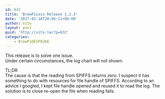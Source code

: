```yaml
---
id: 632
title: 'BrewPiLess Release 1.2.3'
date: '2017-02-16T20:06:11+00:00'
author: Vito
layout: post
guid: 'http://vito.tw/?p=632'
categories:
    - BrewPi@ESP8266
---
```


This release is to solve one issue.  
Under certain circumstances, the log chart will not shown.  
   
TL;DR  
The cause is that the reading from SPIFFS returns zero. I suspect it has something to do with resources for file handle of SPIFFS. According to an advice I googled, I kept file handle opened and reused it to read the log. The solution is to close re-open the file when reading fails.